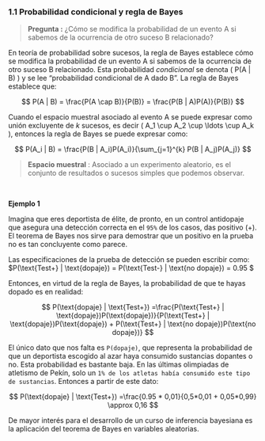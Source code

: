 ### 1.1 Probabilidad condicional y regla de Bayes

> **Pregunta :**
> ¿Cómo se modifica la probabilidad de un evento A si sabemos de la ocurrencia de otro suceso B relacionado?



En teoría de probabilidad sobre sucesos, la regla de Bayes establece cómo se modifica la probabilidad de un evento A si sabemos de la ocurrencia de otro suceso B relacionado. Esta probabilidad *condicional* se denota \( P(A | B) \) y se lee “probabilidad condicional de A dado B”. La regla de Bayes establece que:

$$
P(A | B) = \frac{P(A \cap B)}{P(B)} = \frac{P(B | A)P(A)}{P(B)}
$$

Cuando el espacio muestral asociado al evento A se puede expresar como unión excluyente de *k* sucesos, es decir \( A_1 \cup A_2 \cup \ldots \cup A_k \), entonces la regla de Bayes se puede expresar como:

$$
P(A_i | B) = \frac{P(B | A_i)P(A_i)}{\sum_{j=1}^{k} P(B | A_j)P(A_j)}
$$

> **Espacio muestral** : Asociado a un experimento aleatorio, es el conjunto de resultados o sucesos simples que podemos observar.

<br>

**Ejemplo 1**

Imagina que eres deportista de élite, de pronto, en un control antidopaje que asegura una detección correcta en el `95%` de los casos, das positivo (+).  El teorema de Bayes nos sirve para demostrar que un positivo en la prueba no es tan concluyente como parece. 

Las especificaciones de la prueba de detección se pueden escribir como: $P(\text{Test+} |  \text{dopaje}) = P(\text{Test-} | \text{no dopaje}) = 0.95 $


Entonces, en virtud de la regla de Bayes, la probabilidad de que te hayas dopado es en realidad:

$$
P(\text{dopaje} | \text{Test+}) =\frac{P(\text{Test+} | \text{dopaje})P(\text{dopaje})}{P(\text{Test+} | \text{dopaje})P(\text{dopaje}) + P(\text{Test+} | \text{no dopaje})P(\text{no dopaje})}
$$


El único dato que nos falta es `P(dopaje)`, que representa la probabilidad de que un deportista escogido al azar haya consumido sustancias dopantes o no. Esta probabilidad es bastante baja. En las últimas olimpiadas de atletismo de Pekín, solo un `1% de los atletas había consumido este tipo de sustancias`. Entonces a partir de este dato:


$$
P(\text{dopaje} | \text{Test+}) =\frac{0.95 * 0,01}{0,5*0,01 + 0,05*0,99} \approx 0,16
$$


De mayor interés para el desarrollo de un curso de inferencia bayesiana es la aplicación del teorema de Bayes en variables aleatorias.


